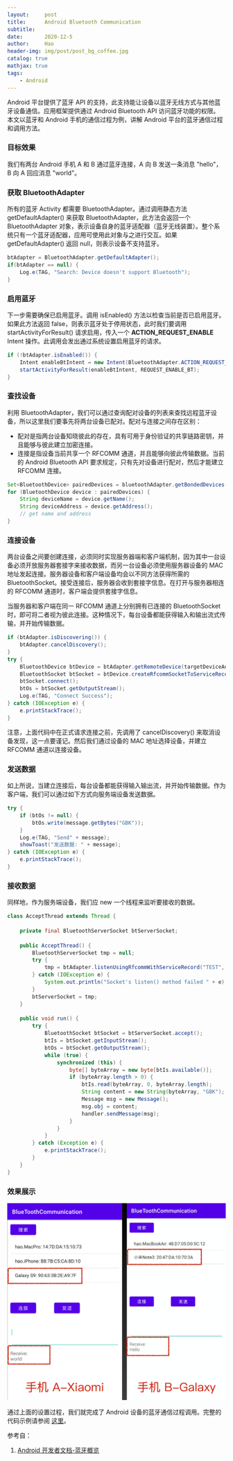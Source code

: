 ```yaml
---
layout:     post
title:      Android Bluetooth Communication
subtitle:   
date:       2020-12-5
author:     Hao
header-img: img/post/post_bg_coffee.jpg
catalog: true
mathjax: true
tags:
    - Android
---
```


Android 平台提供了蓝牙 API 的支持，此支持能让设备以蓝牙无线方式与其他蓝牙设备通信。应用框架提供通过 Android Bluetooth API 访问蓝牙功能的权限。\
本文以蓝牙和 Android 手机的通信过程为例，讲解 Android 平台的蓝牙通信过程和调用方法。

### 目标效果

我们有两台 Android 手机 A 和 B 通过蓝牙连接，A 向 B 发送一条消息 "hello"，B 向 A 回应消息 "world"。

### 获取 BluetoothAdapter

所有的蓝牙 Activity 都需要 BluetoothAdapter。通过调用静态方法 getDefaultAdapter() 来获取 BluetoothAdapter，此方法会返回一个 BluetoothAdapter 对象，表示设备自身的蓝牙适配器（蓝牙无线装置）。整个系统只有一个蓝牙适配器，应用可使用此对象与之进行交互。如果 getDefaultAdapter() 返回 null，则表示设备不支持蓝牙。

```java
btAdapter = BluetoothAdapter.getDefaultAdapter();
if(btAdapter == null) {
    Log.e(TAG, "Search: Device doesn't support Bluetooth");
}
```

### 启用蓝牙

下一步需要确保已启用蓝牙。调用 isEnabled() 方法以检查当前是否已启用蓝牙。如果此方法返回 false，则表示蓝牙处于停用状态，此时我们要调用 startActivityForResult() 请求启用，传入一个 **ACTION_REQUEST_ENABLE** Intent 操作。此调用会发出通过系统设置启用蓝牙的请求。

```java
if (!btAdapter.isEnabled()) {
    Intent enableBtIntent = new Intent(BluetoothAdapter.ACTION_REQUEST_ENABLE);
    startActivityForResult(enableBtIntent, REQUEST_ENABLE_BT);
}
```

### 查找设备

利用 BluetoothAdapter，我们可以通过查询配对设备的列表来查找远程蓝牙设备，所以这里我们要事先将两台设备已配对。配对与连接之间存在区别：
+ 配对是指两台设备知晓彼此的存在，具有可用于身份验证的共享链路密钥，并且能够与彼此建立加密连接。
+ 连接是指设备当前共享一个 RFCOMM 通道，并且能够向彼此传输数据。当前的 Android Bluetooth API 要求规定，只有先对设备进行配对，然后才能建立 RFCOMM 连接。

```java
Set<BluetoothDevice> pairedDevices = bluetoothAdapter.getBondedDevices();
for (BluetoothDevice device : pairedDevices) {
    String deviceName = device.getName();
    String deviceAddress = device.getAddress();
    // get name and address
}
```

### 连接设备

两台设备之间要创建连接，必须同时实现服务器端和客户端机制，因为其中一台设备必须开放服务器套接字来接收数据，而另一台设备必须使用服务器设备的 MAC 地址发起连接。服务器设备和客户端设备均会以不同方法获得所需的 BluetoothSocket。接受连接后，服务器会收到套接字信息。在打开与服务器相连的 RFCOMM 通道时，客户端会提供套接字信息。

当服务器和客户端在同一 RFCOMM 通道上分别拥有已连接的 BluetoothSocket 时，即可将二者视为彼此连接。这种情况下，每台设备都能获得输入和输出流式传输，并开始传输数据。

```java
if (btAdapter.isDiscovering()) {
    btAdapter.cancelDiscovery();
}
try {
    BluetoothDevice btDevice = btAdapter.getRemoteDevice(targetDeviceAddr);
    BluetoothSocket btSocket = btDevice.createRfcommSocketToServiceRecord(UUID.fromString(BT_UUID));
    btSocket.connect();
    btOs = btSocket.getOutputStream();
    Log.e(TAG, "Connect Success");
} catch (IOException e) {
    e.printStackTrace();
}
```

注意，上面代码中在正式请求连接之前，先调用了 cancelDiscovery() 来取消设备发现，这一点要谨记。然后我们通过设备的 MAC 地址选择设备，并建立 RFCOMM 通道以连接设备。

### 发送数据

如上所说，当建立连接后，每台设备都能获得输入输出流，并开始传输数据。作为客户端，我们可以通过如下方式向服务端设备发送数据。

```java
try {
    if (btOs != null) {
        btOs.write(message.getBytes("GBK"));
    }
    Log.e(TAG, "Send" + message);
    showToast("发送数据: " + message);
} catch (IOException e) {
    e.printStackTrace();
}
```

### 接收数据

同样地，作为服务端设备，我们应 new 一个线程来监听要接收的数据。

```java
class AcceptThread extends Thread {

    private final BluetoothServerSocket btServerSocket;

    public AcceptThread() {
        BluetoothServerSocket tmp = null;
        try {
            tmp = btAdapter.listenUsingRfcommWithServiceRecord("TEST", UUID.fromString(BT_UUID));
        } catch (IOException e) {
            System.out.println("Socket's listen() method failed " + e);
        }
        btServerSocket = tmp;
    }

    public void run() {
        try {
            BluetoothSocket btSocket = btServerSocket.accept();
            btIs = btSocket.getInputStream();
            btOs = btSocket.getOutputStream();
            while (true) {
                synchronized (this) {
                    byte[] byteArray = new byte[btIs.available()];
                    if (byteArray.length > 0) {
                        btIs.read(byteArray, 0, byteArray.length);
                        String content = new String(byteArray, "GBK");
                        Message msg = new Message();
                        msg.obj = content;
                        handler.sendMessage(msg);
                    }
                }
            }
        } catch (Exception e) {
            e.printStackTrace();
        }
    }
}
```

### 效果展示

![img](/img/post/btDemo.png)

通过上面的设置过程，我们就完成了 Android 设备的蓝牙通信过程调用。完整的代码示例请参阅 [这里](https://github.com/Hoozhang/AndroidBluetoothCommunication)。


参考自：
1. [Android 开发者文档-蓝牙概览](https://developer.android.com/guide/topics/connectivity/bluetooth)
